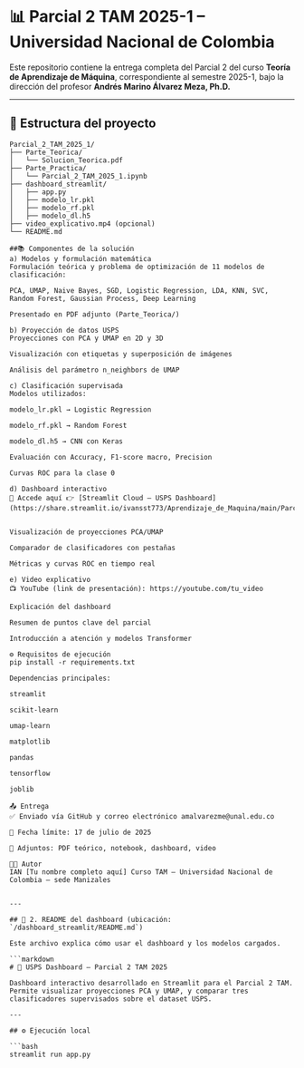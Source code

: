 
# 📊 Parcial 2 TAM 2025-1 – Universidad Nacional de Colombia

Este repositorio contiene la entrega completa del Parcial 2 del curso **Teoría de Aprendizaje de Máquina**, correspondiente al semestre 2025-1, bajo la dirección del profesor **Andrés Marino Álvarez Meza, Ph.D.**

---

## 🧭 Estructura del proyecto

```plaintext
Parcial_2_TAM_2025_1/
├── Parte_Teorica/
│   └── Solucion_Teorica.pdf
├── Parte_Practica/
│   └── Parcial_2_TAM_2025_1.ipynb
├── dashboard_streamlit/
│   ├── app.py
│   ├── modelo_lr.pkl
│   ├── modelo_rf.pkl
│   ├── modelo_dl.h5
├── video_explicativo.mp4 (opcional)
└── README.md

##📚 Componentes de la solución
a) Modelos y formulación matemática
Formulación teórica y problema de optimización de 11 modelos de clasificación:

PCA, UMAP, Naive Bayes, SGD, Logistic Regression, LDA, KNN, SVC, Random Forest, Gaussian Process, Deep Learning

Presentado en PDF adjunto (Parte_Teorica/)

b) Proyección de datos USPS
Proyecciones con PCA y UMAP en 2D y 3D

Visualización con etiquetas y superposición de imágenes

Análisis del parámetro n_neighbors de UMAP

c) Clasificación supervisada
Modelos utilizados:

modelo_lr.pkl → Logistic Regression

modelo_rf.pkl → Random Forest

modelo_dl.h5 → CNN con Keras

Evaluación con Accuracy, F1-score macro, Precision

Curvas ROC para la clase 0

d) Dashboard interactivo
📎 Accede aquí 👉 [Streamlit Cloud – USPS Dashboard](https://share.streamlit.io/ivansst773/Aprendizaje_de_Maquina/main/Parcial_2_TAM_2025_1/dashboard_streamlit/app.py)


Visualización de proyecciones PCA/UMAP

Comparador de clasificadores con pestañas

Métricas y curvas ROC en tiempo real

e) Video explicativo
📺 YouTube (link de presentación): https://youtube.com/tu_video

Explicación del dashboard

Resumen de puntos clave del parcial

Introducción a atención y modelos Transformer

⚙️ Requisitos de ejecución
pip install -r requirements.txt

Dependencias principales:

streamlit

scikit-learn

umap-learn

matplotlib

pandas

tensorflow

joblib

📤 Entrega
✅ Enviado vía GitHub y correo electrónico amalvarezme@unal.edu.co

📆 Fecha límite: 17 de julio de 2025

📁 Adjuntos: PDF teórico, notebook, dashboard, video

👨‍💻 Autor
IAN [Tu nombre completo aquí] Curso TAM – Universidad Nacional de Colombia – sede Manizales


---

## 🧩 2. README del dashboard (ubicación: `/dashboard_streamlit/README.md`)

Este archivo explica cómo usar el dashboard y los modelos cargados.

```markdown
# 🧠 USPS Dashboard – Parcial 2 TAM 2025

Dashboard interactivo desarrollado en Streamlit para el Parcial 2 TAM. Permite visualizar proyecciones PCA y UMAP, y comparar tres clasificadores supervisados sobre el dataset USPS.

---

## ⚙️ Ejecución local

```bash
streamlit run app.py




